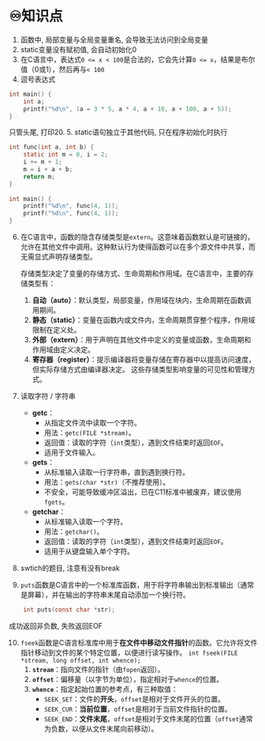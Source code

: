 # ♾️知识点
1. 函数中, 局部变量与全局变量重名, 会导致无法访问到全局变量
2. static变量没有赋初值, 会自动初始化0
3. 在C语言中，表达式`0 <= x < 100`是合法的，它会先计算`0 <= x`，结果是布尔值（0或1），然后再与`< 100`
4. 逗号表达式
```c
int main() {  
    int a;  
    printf("%d\n", (a = 3 * 5, a * 4, a + 10, a + 100, a + 5));  
}
```
只管头尾, 打印20.
5. static语句独立于其他代码, 只在程序初始化时执行
```c
int func(int a, int b) {  
    static int m = 0, i = 2;  
    i += m + 1;  
    m = i + a + b;  
    return m;  
}  
  
int main() {  
    printf("%d\n", func(4, 1));  
    printf("%d\n", func(4, 1));  
}
```
6. 在C语言中，函数的隐含存储类型是`extern`。这意味着函数默认是可链接的，允许在其他文件中调用。这种默认行为使得函数可以在多个源文件中共享，而无需显式声明存储类型。

	存储类型决定了变量的存储方式、生命周期和作用域。在C语言中，主要的存储类型有：

	1. **自动（auto）**：默认类型，局部变量，作用域在块内，生命周期在函数调用期间。
	2. **静态（static）**：变量在函数内或文件内，生命周期贯穿整个程序，作用域限制在定义处。
	3. **外部（extern）**：用于声明在其他文件中定义的变量或函数，生命周期和作用域由定义决定。
	4. **寄存器（register）**：提示编译器将变量存储在寄存器中以提高访问速度，但实际存储方式由编译器决定。
	这些存储类型影响变量的可见性和管理方式。
7. 读取字符 / 字符串
	- **getc**：
	    - 从指定文件流中读取一个字符。
	    - 用法：`getc(FILE *stream)`。
	    - 返回值：读取的字符（`int`类型），遇到文件结束时返回`EOF`。
	    - 适用于文件输入。
	- **gets**：
	    - 从标准输入读取一行字符串，直到遇到换行符。
	    - 用法：`gets(char *str)`（不推荐使用）。
	    - 不安全，可能导致缓冲区溢出，已在C11标准中被废弃，建议使用`fgets`。
	- **getchar**：
	    - 从标准输入读取一个字符。
	    - 用法：`getchar()`。
	    - 返回值：读取的字符（`int`类型），遇到文件结束时返回`EOF`。
	    - 适用于从键盘输入单个字符。
8. swtich的题目, 注意有没有break
9. `puts`函数是C语言中的一个标准库函数，用于将字符串输出到标准输出（通常是屏幕），并在输出的字符串末尾自动添加一个换行符。
```c
	int puts(const char *str);
```
成功返回非负数, 失败返回EOF

10. `fseek`函数是C语言标准库中用于**在文件中移动文件指针**的函数。它允许将文件指针移动到文件的某个特定位置，以便进行读写操作。
	`int fseek(FILE *stream, long offset, int whence);`
	1. **`stream`**：指向文件的指针（由`fopen`返回）。
	2. **`offset`**：偏移量（以字节为单位），指定相对于`whence`的位置。
	3. **`whence`**：指定起始位置的参考点，有三种取值：
	    - `SEEK_SET`：文件的**开头**，`offset`是相对于文件开头的位置。
	    - `SEEK_CUR`：**当前位置**，`offset`是相对于当前文件指针的位置。
	    - `SEEK_END`：**文件末尾**，`offset`是相对于文件末尾的位置（`offset`通常为负数，以便从文件末尾向前移动）。

